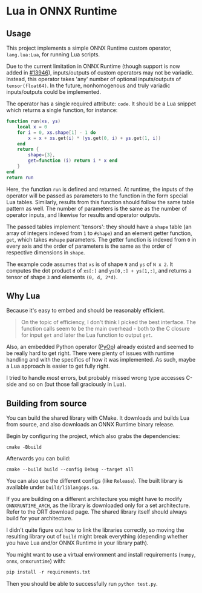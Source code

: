 # Lua in ONNX Runtime

## Usage

This project implements a simple ONNX Runtime custom operator, `lang.lua:Lua`, for running Lua scripts.

Due to the current limitation in ONNX Runtime (though support is now added in [#13946](https://github.com/microsoft/onnxruntime/pull/13946)), inputs/outputs of custom operators may not be variadic. Instead, this operator takes 'any' number of optional inputs/outputs of `tensor(float64)`. In the future, nonhomogenous and truly variadic inputs/outputs could be implemented.

The operator has a single required attribute: `code`. It should be a Lua snippet which returns a single function, for instance:

```lua
function run(xs, ys)
    local x = 0
    for i = 0, xs.shape[1] - 1 do
        x = x + xs.get(i) * (ys.get(0, i) + ys.get(1, i))
    end
    return {
        shape={3},
        get=function (i) return i * x end
    }
end
return run
```

Here, the function `run` is defined and returned. At runtime, the inputs of the operator will be passed as parameters to the function in the form special Lua tables. Similarly, results from this function should follow the same table pattern as well. The number of parameters is the same as the number of operator inputs, and likewise for results and operator outputs.

The passed tables implement 'tensors': they should have a `shape` table (an array of integers indexed from `1` to `#shape`) and an element getter function, `get`, which takes `#shape` parameters. The getter function is indexed from `0` in every axis and the order of parameters is the same as the order of respective dimensions in `shape`.

The example code assumes that `xs` is of shape `N` and `ys` of `N x 2`. It computes the dot product `d` of `xs[:]` and `ys[0,:] + ys[1,:]`, and returns a tensor of shape `3` and elements `(0, d, 2*d)`.

## Why Lua

Because it's easy to embed and should be reasonably efficient.

> On the topic of efficiency, I don't think I picked the best interface. The function calls seem to be the main overhead - both to the C closure for input `get` and later the Lua function to output `get`.

Also, an embedded Python operator ([PyOp](https://github.com/microsoft/onnxruntime-extensions/tree/main/pyop)) already existed and seemed to be really hard to get right. There were plenty of issues with runtime handling and with the specifics of how it was implemented. As such, maybe a Lua approach is easier to get fully right.

I tried to handle *most* errors, but probably missed wrong type accesses C-side and so on (but those fail graciously in Lua).

## Building from source

You can build the shared library with CMake. It downloads and builds Lua from source, and also downloads an ONNX Runtime binary release.

Begin by configuring the project, which also grabs the dependencies:

```
cmake -Bbuild
```

Afterwards you can build:

```
cmake --build build --config Debug --target all
```

You can also use the different configs (like `Release`). The built library is available under `build/liblangops.so`.

If you are building on a different architecture you might have to modify `ONNXRUNTIME_ARCH`, as the library is downloaded only for a set architecture. Refer to the ORT download page. The shared library itself should always build for your architecture.

I didn't quite figure out how to link the libraries correctly, so moving the resulting library out of `build` might break everything (depending whether you have Lua and/or ONNX Runtime in your library path).

You might want to use a virtual environment and install requirements (`numpy`, `onnx`, `onnxruntime`) with:

```py
pip install -r requirements.txt
```

Then you should be able to successfully run `python test.py`.
